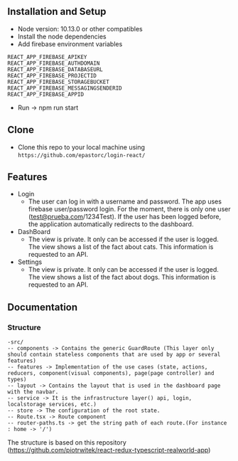 ## Installation and Setup

- Node version: 10.13.0 or other compatibles
- Install the node dependencies
- Add firebase environment variables
```shell
REACT_APP_FIREBASE_APIKEY
REACT_APP_FIREBASE_AUTHDOMAIN
REACT_APP_FIREBASE_DATABASEURL
REACT_APP_FIREBASE_PROJECTID
REACT_APP_FIREBASE_STORAGEBUCKET 
REACT_APP_FIREBASE_MESSAGINGSENDERID
REACT_APP_FIREBASE_APPID
```
-  Run -> npm run start

## Clone

- Clone this repo to your local machine using `https://github.com/epastorc/login-react/`

## Features
- Login
    - The user can log in with a username and password. The app uses firebase user/password login. For the moment, there is only one user (test@prueba.com/1234Test).
    If the user has been logged before, the application automatically redirects to the dashboard.
- DashBoard
    - The view is private. It only can be accessed if the user is logged. The view shows a list of the fact about cats. This information is requested to an API.
- Settings
    - The view is private. It only can be accessed if the user is logged. The view shows a list of the fact about dogs. This information is requested to an API.
## Documentation
### Structure
    -src/
    -- components -> Contains the generic GuardRoute (This layer only should contain stateless components that are used by app or several features)
    -- features -> Implementation of the use cases (state, actions, reducers, component(visual components), page(page controller) and types)
    -- layout -> Contains the layout that is used in the dashboard page with the navbar.
    -- service -> It is the infrastructure layer() api, login, localstorage services, etc.)
    -- store -> The configuration of the root state.
    -- Route.tsx -> Route component
    -- router-paths.ts -> get the string path of each route.(For instance : home -> '/') 
   
The structure is based on this repository (https://github.com/piotrwitek/react-redux-typescript-realworld-app)


